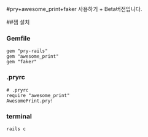 #pry+awesome_print+faker 사용하기 + Beta버전입니다.

##젬 설치

### Gemfile
```
gem "pry-rails"
gem "awesome_print"
gem "faker"
```

### .pryrc
```
# .pryrc
require "awesome_print"
AwesomePrint.pry!
```

### terminal
```
rails c
```
